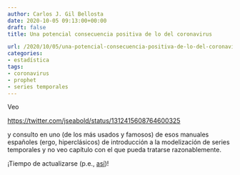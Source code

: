 ```yaml
---
author: Carlos J. Gil Bellosta
date: 2020-10-05 09:13:00+00:00
draft: false
title: Una potencial consecuencia positiva de lo del coronavirus

url: /2020/10/05/una-potencial-consecuencia-positiva-de-lo-del-coronavirus/
categories:
- estadística
tags:
- coronavirus
- prophet
- series temporales
---
```





Veo








https://twitter.com/jseabold/status/1312415608764600325








y consulto en uno (de los más usados y famosos) de esos manuales españoles (ergo, hiperclásicos) de introducción a la modelización de series temporales y no veo capítulo con el que pueda tratarse razonablemente.







¡Tiempo de actualizarse (p.e., [así](https://research.fb.com/blog/2017/02/prophet-forecasting-at-scale/))!



